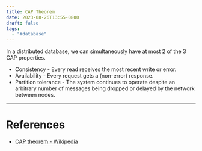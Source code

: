 ```yaml
---
title: CAP Theorem
date: 2023-08-26T13:55-0800
draft: false
tags:
  - "#database"
---
```

In a distributed database, we can simultaneously have at most 2 of the 3 CAP properties.

- Consistency - Every read receives the most recent write or error.
- Availability - Every request gets a (non-error) response.
- Partition tolerance - The system continues to operate despite an arbitrary number of messages being dropped or delayed by the network between nodes.

---
# References

- [CAP theorem - Wikipedia](https://en.wikipedia.org/wiki/CAP_theorem)
